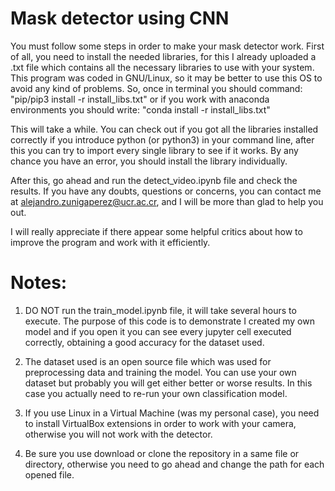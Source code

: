 # Mask detector using CNN

You must follow some steps in order to make your mask detector work. First of all, you need
to install the needed libraries, for this I already uploaded a .txt file which contains all the
necessary libraries to use with your system. This program was coded in GNU/Linux, so it may be better
to use this OS to avoid any kind of problems. So, once in terminal you should command: "pip/pip3 install -r install_libs.txt" or if you work with anaconda
environments you should write: "conda install -r install_libs.txt"

This will take a while. You can check out if you got all the libraries installed correctly if you introduce python (or python3) in your command line,
after this you can try to import every single library to see if it works. By any chance you have an error, you should install the library individually.

After this, go ahead and run the detect_video.ipynb file and check the results. If you have any doubts, questions or concerns, you can contact me at
alejandro.zunigaperez@ucr.ac.cr, and I will be more than glad to help you out.

I will really appreciate if there appear some helpful critics about how to improve the program and work with it efficiently.

# Notes: 

1. DO NOT run the train_model.ipynb file, it will take several hours to execute. The purpose of this code is to demonstrate I created my own model
and if you open it you can see every jupyter cell executed correctly, obtaining a good accuracy for the dataset used. 

2. The dataset used is an open source file which was used for preprocessing data and training the model. You can use your own dataset but probably you
will get either better or worse results. In this case you actually need to re-run your own classification model.

3. If you use Linux in a Virtual Machine (was my personal case), you need to install VirtualBox extensions in order to work with your camera,
otherwise you will not work with the detector.

4. Be sure you use download or clone the repository in a same file or directory, otherwise you need to go ahead and change the path for each opened file.

